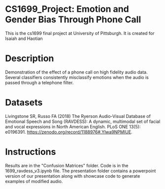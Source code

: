 # CS1699_Project: Emotion and Gender Bias Through Phone Call
This is the cs1699 final project at University of Pittsburgh. It is created for Isaiah and Haotian

# Description
Demonstration of the effect of a phone call on high fidelity audio data. Several classifiers consistently misclassify emotions when the audio is passed through a telephone filter.

# Datasets
Livingstone SR, Russo FA (2018) The Ryerson Audio-Visual Database of Emotional Speech and Song (RAVDESS): A dynamic, multimodal set of facial and vocal expressions in North American English. PLoS ONE 13(5): e0196391. https://zenodo.org/record/1188976#.Ylwa9NPMIUE.

# Instructions
Results are in the "Confusion Matrices" folder. Code is in the 1699_ravdess_v3.ipynb file. The presentation folder contains a powerpoint version of our presentation along with showcase code to generate examples of modified audio.
